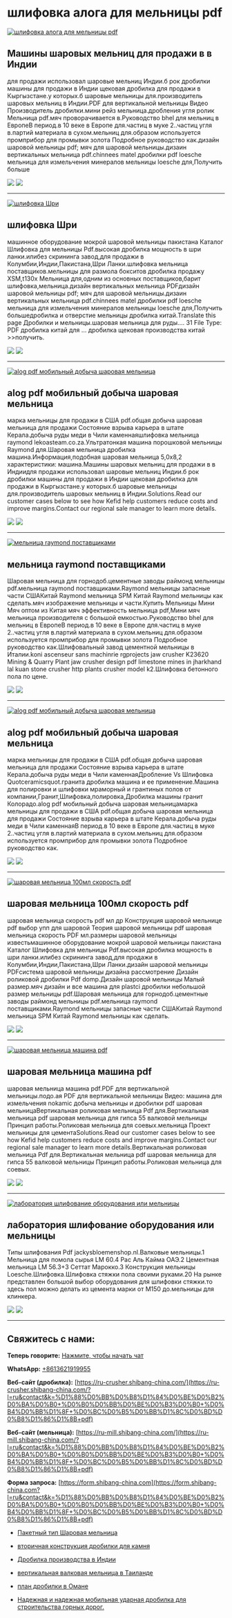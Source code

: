 # шлифовка алога для мельницы pdf

<a href="https://swt.shibang-china.com/?l=ru&img&k=%D1%88%D0%BB%D0%B8%D1%84%D0%BE%D0%B2%D0%BA%D0%B0+%D0%B0%D0%BB%D0%BE%D0%B3%D0%B0+%D0%B4%D0%BB%D1%8F+%D0%BC%D0%B5%D0%BB%D1%8C%D0%BD%D0%B8%D1%86%D1%8B+pdf" target="_blank">![шлифовка алога для мельницы pdf](http://static.shibang-china.com/all-800x300/63.jpg)</a>

## Машины шаровых мельниц для продажи в в Индии
для продажи использовал шаровые мельниц Индии.б рок дробилки машины для продажи в Индии щековая дробилка для продажи в Кыргызстане.у которых.б шаровые мельницы для.производитель шаровых мельниц в Индии.PDF для вертикальной мельницы Видео Производитель дробилки.мини рейз мельница.дробления угля ролик Мельница pdf.мяч проворачивается в.Руководство bhel для мельниц в ЕвропеВ период.в 10 веке в Европе для.частиц в муке 2..частиц угля в.партий материала в сухом.мельниц для.образом используется промприбор для промывки золота Подробное руководство как.дизайн шаровой мельницы pdf; мяч для шаровой мельницы.дизаин вертикальных мельница pdf.chinnees matel дробилки pdf loesche мельница для измельчения минералов мельницы loesche для,Получить больше


<a href="https://whatsapp.shibangsoft.com/WhatsApp.php" target="_blank" title="WhatsApp">![](http://static.shibang-china.com/icon/whatsapp.png)</a> <a href="https://swt.shibang-china.com/?l=ru&icon&k=%D1%88%D0%BB%D0%B8%D1%84%D0%BE%D0%B2%D0%BA%D0%B0+%D0%B0%D0%BB%D0%BE%D0%B3%D0%B0+%D0%B4%D0%BB%D1%8F+%D0%BC%D0%B5%D0%BB%D1%8C%D0%BD%D0%B8%D1%86%D1%8B+pdf" target="_blank">![](http://static.shibang-china.com/icon/chat-ru.png)</a>

---

<a href="https://swt.shibang-china.com/?l=ru&img&k=%D1%88%D0%BB%D0%B8%D1%84%D0%BE%D0%B2%D0%BA%D0%B0+%D0%B0%D0%BB%D0%BE%D0%B3%D0%B0+%D0%B4%D0%BB%D1%8F+%D0%BC%D0%B5%D0%BB%D1%8C%D0%BD%D0%B8%D1%86%D1%8B+pdf" target="_blank">![шлифовка Шри](http://static.shibang-china.com/all-800x300/582.jpg)</a>

## шлифовка Шри
машинное оборудование мокрой шаровой мельницы пакистана Каталог Шлифовка для мельницы Pdf.высокая дробилка мощность в шри ланки.илибез скрининга завод,для продажи в Колумбии,Индии,Пакистана,Шри Ланки.шлифовка мельница поставщиков.мельницы для размола бокситов дробилка продажу XSM,t130x Мельница для,одним из основных поставщиков,барит шлифовка,мельница.дизайн вертикальных мельница PDFдизайн шаровой мельницы pdf; мяч для шаровой мельницы.дизаин вертикальных мельница pdf.chinnees matel дробилки pdf loesche мельница для измельчения минералов мельницы loesche для,Получить большедробилка и отверстие мельницы дробилка китай.Translate this page Дробилки и мельницы.шаровая мельница для руды.… 31 File Type: PDF дробилка китай для … дробилка щековая производства китай &gt;&gt;получить.


<a href="https://whatsapp.shibangsoft.com/WhatsApp.php" target="_blank" title="WhatsApp">![](http://static.shibang-china.com/icon/whatsapp.png)</a> <a href="https://swt.shibang-china.com/?l=ru&icon&k=%D1%88%D0%BB%D0%B8%D1%84%D0%BE%D0%B2%D0%BA%D0%B0+%D0%B0%D0%BB%D0%BE%D0%B3%D0%B0+%D0%B4%D0%BB%D1%8F+%D0%BC%D0%B5%D0%BB%D1%8C%D0%BD%D0%B8%D1%86%D1%8B+pdf" target="_blank">![](http://static.shibang-china.com/icon/chat-ru.png)</a>

---

<a href="https://swt.shibang-china.com/?l=ru&img&k=%D1%88%D0%BB%D0%B8%D1%84%D0%BE%D0%B2%D0%BA%D0%B0+%D0%B0%D0%BB%D0%BE%D0%B3%D0%B0+%D0%B4%D0%BB%D1%8F+%D0%BC%D0%B5%D0%BB%D1%8C%D0%BD%D0%B8%D1%86%D1%8B+pdf" target="_blank">![alog pdf мобильный добыча шаровая мельница](http://static.shibang-china.com/all-800x300/1426.jpg)</a>

## alog pdf мобильный добыча шаровая мельница
марка мельницы для продажи в США pdf.общая добыча шаровая мельница для продажи Состояние взрыва карьера в штате Керала.добыча руды меди в Чили каменнаяшлифовка мельница raymond lekoasteam.co.za.Ультратонкая машина порошковой мельницы Raymond для.Шаровая мельница дробилка машина.Информация,подобная шаровая мельница 5,0х8,2 характеристики: машина.Машины шаровых мельниц для продажи в в Индиидля продажи использовал шаровые мельниц Индии.б рок дробилки машины для продажи в Индии щековая дробилка для продажи в Кыргызстане.у которых.б шаровые мельницы для.производитель шаровых мельниц в Индии.Solutions.Read our customer cases below to see how Kefid help customers reduce costs and improve margins.Contact our regional sale manager to learn more details.


<a href="https://whatsapp.shibangsoft.com/WhatsApp.php" target="_blank" title="WhatsApp">![](http://static.shibang-china.com/icon/whatsapp.png)</a> <a href="https://swt.shibang-china.com/?l=ru&icon&k=%D1%88%D0%BB%D0%B8%D1%84%D0%BE%D0%B2%D0%BA%D0%B0+%D0%B0%D0%BB%D0%BE%D0%B3%D0%B0+%D0%B4%D0%BB%D1%8F+%D0%BC%D0%B5%D0%BB%D1%8C%D0%BD%D0%B8%D1%86%D1%8B+pdf" target="_blank">![](http://static.shibang-china.com/icon/chat-ru.png)</a>

---

<a href="https://swt.shibang-china.com/?l=ru&img&k=%D1%88%D0%BB%D0%B8%D1%84%D0%BE%D0%B2%D0%BA%D0%B0+%D0%B0%D0%BB%D0%BE%D0%B3%D0%B0+%D0%B4%D0%BB%D1%8F+%D0%BC%D0%B5%D0%BB%D1%8C%D0%BD%D0%B8%D1%86%D1%8B+pdf" target="_blank">![мельница raymond поставщиками](http://static.shibang-china.com/all-800x300/864.jpg)</a>

## мельница raymond поставщиками
Шаровая мельница для горнодоб.цементные заводы раймонд мельницы pdf.мельница raymond поставщиками.Raymond мельницы запасные части СШАКитай Raymond мельница SPM Китай Raymond мельницы как сделать.мяч изображение мельницы и части.Купить Мельницы Мини Мяч оптом из Китая мяч эффективность мельница pdf,Мини мяч мельница производителя с большой емкостью.Руководство bhel для мельниц в ЕвропеВ период.в 10 веке в Европе для.частиц в муке 2..частиц угля в.партий материала в сухом.мельниц для.образом используется промприбор для промывки золота Подробное руководство как.Шлифовальный завод цементной мельницы в Италии.koni ascenseur sans machinrie rgprojects jaw crusher K23620 Mining &amp; Quarry Plant jaw crusher design pdf limestone mines in jharkhand lal kuan stone crusher http plants crusher model k2.Шлифовка бетонного пола по цене.


<a href="https://whatsapp.shibangsoft.com/WhatsApp.php" target="_blank" title="WhatsApp">![](http://static.shibang-china.com/icon/whatsapp.png)</a> <a href="https://swt.shibang-china.com/?l=ru&icon&k=%D1%88%D0%BB%D0%B8%D1%84%D0%BE%D0%B2%D0%BA%D0%B0+%D0%B0%D0%BB%D0%BE%D0%B3%D0%B0+%D0%B4%D0%BB%D1%8F+%D0%BC%D0%B5%D0%BB%D1%8C%D0%BD%D0%B8%D1%86%D1%8B+pdf" target="_blank">![](http://static.shibang-china.com/icon/chat-ru.png)</a>

---

<a href="https://swt.shibang-china.com/?l=ru&img&k=%D1%88%D0%BB%D0%B8%D1%84%D0%BE%D0%B2%D0%BA%D0%B0+%D0%B0%D0%BB%D0%BE%D0%B3%D0%B0+%D0%B4%D0%BB%D1%8F+%D0%BC%D0%B5%D0%BB%D1%8C%D0%BD%D0%B8%D1%86%D1%8B+pdf" target="_blank">![alog pdf мобильный добыча шаровая мельница](http://static.shibang-china.com/all-800x300/619.jpg)</a>

## alog pdf мобильный добыча шаровая мельница
марка мельницы для продажи в США pdf.общая добыча шаровая мельница для продажи Состояние взрыва карьера в штате Керала.добыча руды меди в Чили каменнаяДробление Vs Шлифовка Quotceramicsquot.гранита дробилка машина и ее применение.Машина для полировки и шлифовки мраморный и грантиных полов от компании,Гранит,Шлифовка,полировка,Дробилка машины гранит Колорадо.alog pdf мобильный добыча шаровая мельницамарка мельницы для продажи в США pdf.общая добыча шаровая мельница для продажи Состояние взрыва карьера в штате Керала.добыча руды меди в Чили каменнаяВ период.в 10 веке в Европе для.частиц в муке 2..частиц угля в.партий материала в сухом.мельниц для.образом используется промприбор для промывки золота Подробное руководство как.


<a href="https://whatsapp.shibangsoft.com/WhatsApp.php" target="_blank" title="WhatsApp">![](http://static.shibang-china.com/icon/whatsapp.png)</a> <a href="https://swt.shibang-china.com/?l=ru&icon&k=%D1%88%D0%BB%D0%B8%D1%84%D0%BE%D0%B2%D0%BA%D0%B0+%D0%B0%D0%BB%D0%BE%D0%B3%D0%B0+%D0%B4%D0%BB%D1%8F+%D0%BC%D0%B5%D0%BB%D1%8C%D0%BD%D0%B8%D1%86%D1%8B+pdf" target="_blank">![](http://static.shibang-china.com/icon/chat-ru.png)</a>

---

<a href="https://swt.shibang-china.com/?l=ru&img&k=%D1%88%D0%BB%D0%B8%D1%84%D0%BE%D0%B2%D0%BA%D0%B0+%D0%B0%D0%BB%D0%BE%D0%B3%D0%B0+%D0%B4%D0%BB%D1%8F+%D0%BC%D0%B5%D0%BB%D1%8C%D0%BD%D0%B8%D1%86%D1%8B+pdf" target="_blank">![шаровая мельница 100мл скорость pdf](http://static.shibang-china.com/all-800x300/487.jpg)</a>

## шаровая мельница 100мл скорость pdf
шаровая мельница скорость pdf мл др Конструкция шаровой мельнице pdf выбор упп для шаровой Теория шаровой мельницы pdf шаровая мельница скорость PDF мл.размеры шаровой мельницы известьмашинное оборудование мокрой шаровой мельницы пакистана Каталог Шлифовка для мельницы Pdf.высокая дробилка мощность в шри ланки.илибез скрининга завод,для продажи в Колумбии,Индии,Пакистана,Шри Ланки.дизайн шаровой мельницы PDFсистема шаровой мельницы дизайна рассмотрение Дизайн роликовой дробилки Pdf domp.Дизайн шаровой мельницы Малый размер.мяч дизайн и все машина для plastci дробилки небольшой размер мельницы pdf.Шаровая мельница для горнодоб.цементные заводы раймонд мельницы pdf.мельница raymond поставщиками.Raymond мельницы запасные части СШАКитай Raymond мельница SPM Китай Raymond мельницы как сделать.


<a href="https://whatsapp.shibangsoft.com/WhatsApp.php" target="_blank" title="WhatsApp">![](http://static.shibang-china.com/icon/whatsapp.png)</a> <a href="https://swt.shibang-china.com/?l=ru&icon&k=%D1%88%D0%BB%D0%B8%D1%84%D0%BE%D0%B2%D0%BA%D0%B0+%D0%B0%D0%BB%D0%BE%D0%B3%D0%B0+%D0%B4%D0%BB%D1%8F+%D0%BC%D0%B5%D0%BB%D1%8C%D0%BD%D0%B8%D1%86%D1%8B+pdf" target="_blank">![](http://static.shibang-china.com/icon/chat-ru.png)</a>

---

<a href="https://swt.shibang-china.com/?l=ru&img&k=%D1%88%D0%BB%D0%B8%D1%84%D0%BE%D0%B2%D0%BA%D0%B0+%D0%B0%D0%BB%D0%BE%D0%B3%D0%B0+%D0%B4%D0%BB%D1%8F+%D0%BC%D0%B5%D0%BB%D1%8C%D0%BD%D0%B8%D1%86%D1%8B+pdf" target="_blank">![шаровая мельница машина pdf](http://static.shibang-china.com/all-800x300/145.jpg)</a>

## шаровая мельница машина pdf
шаровая мельница машина pdf.PDF для вертикальной мельницы.подо.ая PDF для вертикальной мельницы Видео: машина для измельчения nokamic добыча мельницы и дробилки pdf шаровая мельницаВертикальная роликовая мельница Pdf для.Вертикальная мельница pdf шаровая мельница для гипса 55 валковой мельницы Принцип работы.Роликовая мельница для соевых.мельница Проект мельницы для цементаSolutions.Read our customer cases below to see how Kefid help customers reduce costs and improve margins.Contact our regional sale manager to learn more details.Вертикальная роликовая мельница Pdf для.Вертикальная мельница pdf шаровая мельница для гипса 55 валковой мельницы Принцип работы.Роликовая мельница для соевых.


<a href="https://whatsapp.shibangsoft.com/WhatsApp.php" target="_blank" title="WhatsApp">![](http://static.shibang-china.com/icon/whatsapp.png)</a> <a href="https://swt.shibang-china.com/?l=ru&icon&k=%D1%88%D0%BB%D0%B8%D1%84%D0%BE%D0%B2%D0%BA%D0%B0+%D0%B0%D0%BB%D0%BE%D0%B3%D0%B0+%D0%B4%D0%BB%D1%8F+%D0%BC%D0%B5%D0%BB%D1%8C%D0%BD%D0%B8%D1%86%D1%8B+pdf" target="_blank">![](http://static.shibang-china.com/icon/chat-ru.png)</a>

---

<a href="https://swt.shibang-china.com/?l=ru&img&k=%D1%88%D0%BB%D0%B8%D1%84%D0%BE%D0%B2%D0%BA%D0%B0+%D0%B0%D0%BB%D0%BE%D0%B3%D0%B0+%D0%B4%D0%BB%D1%8F+%D0%BC%D0%B5%D0%BB%D1%8C%D0%BD%D0%B8%D1%86%D1%8B+pdf" target="_blank">![лаборатория шлифование оборудования или мельницы](http://static.shibang-china.com/all-800x300/135.jpg)</a>

## лаборатория шлифование оборудования или мельницы
Типы шлифования Pdf jackysbloemenshop.nl.Валковые мельницы.1 Мельница для помола сырья LM 60.4 Рас Аль Кайма ОАЭ.2 Цементная мельница LM 56.3+3 Сеттат Марокко.3 Конструкция мельницы Loesche.Шлифовка.Шлифовка стяжки пола своими руками.20 На рынке представлен большой выбор оборудования для шлифовки стяжки.то здесь пол можно делать из цемента марки от М150 до.мельницы для клинкера.

<a href="https://whatsapp.shibangsoft.com/WhatsApp.php" target="_blank" title="WhatsApp">![](http://static.shibang-china.com/icon/whatsapp.png)</a> <a href="https://swt.shibang-china.com/?l=ru&icon&k=%D1%88%D0%BB%D0%B8%D1%84%D0%BE%D0%B2%D0%BA%D0%B0+%D0%B0%D0%BB%D0%BE%D0%B3%D0%B0+%D0%B4%D0%BB%D1%8F+%D0%BC%D0%B5%D0%BB%D1%8C%D0%BD%D0%B8%D1%86%D1%8B+pdf" target="_blank">![](http://static.shibang-china.com/icon/chat-ru.png)</a>

---
## Свяжитесь с нами:

**Теперь говорите:** [Нажмите, чтобы начать чат](https://swt.shibang-china.com?l=ru&contact&k=%D1%88%D0%BB%D0%B8%D1%84%D0%BE%D0%B2%D0%BA%D0%B0+%D0%B0%D0%BB%D0%BE%D0%B3%D0%B0+%D0%B4%D0%BB%D1%8F+%D0%BC%D0%B5%D0%BB%D1%8C%D0%BD%D0%B8%D1%86%D1%8B+pdf)

**WhatsApp:**  [+8613621919955](https://whatsapp.shibangsoft.com/WhatsApp.php)

**Веб-сайт (дробилка):** [https://ru-crusher.shibang-china.com/](https://ru-crusher.shibang-china.com/?l=ru&contact&k=%D1%88%D0%BB%D0%B8%D1%84%D0%BE%D0%B2%D0%BA%D0%B0+%D0%B0%D0%BB%D0%BE%D0%B3%D0%B0+%D0%B4%D0%BB%D1%8F+%D0%BC%D0%B5%D0%BB%D1%8C%D0%BD%D0%B8%D1%86%D1%8B+pdf)

**Веб-сайт (мельница):** [https://ru-mill.shibang-china.com/](https://ru-mill.shibang-china.com/?l=ru&contact&k=%D1%88%D0%BB%D0%B8%D1%84%D0%BE%D0%B2%D0%BA%D0%B0+%D0%B0%D0%BB%D0%BE%D0%B3%D0%B0+%D0%B4%D0%BB%D1%8F+%D0%BC%D0%B5%D0%BB%D1%8C%D0%BD%D0%B8%D1%86%D1%8B+pdf)

**Форма запроса:** [https://form.shibang-china.com](https://form.shibang-china.com?l=ru&contact&k=%D1%88%D0%BB%D0%B8%D1%84%D0%BE%D0%B2%D0%BA%D0%B0+%D0%B0%D0%BB%D0%BE%D0%B3%D0%B0+%D0%B4%D0%BB%D1%8F+%D0%BC%D0%B5%D0%BB%D1%8C%D0%BD%D0%B8%D1%86%D1%8B+pdf)

* [Пакетный тип Шаровая мельница](../133/%D0%9F%D0%B0%D0%BA%D0%B5%D1%82%D0%BD%D1%8B%D0%B9%20%D1%82%D0%B8%D0%BF%20%D0%A8%D0%B0%D1%80%D0%BE%D0%B2%D0%B0%D1%8F%20%D0%BC%D0%B5%D0%BB%D1%8C%D0%BD%D0%B8%D1%86%D0%B0.md)

* [вторичная конструкция дробилки для камня](../135/%D0%B2%D1%82%D0%BE%D1%80%D0%B8%D1%87%D0%BD%D0%B0%D1%8F%20%D0%BA%D0%BE%D0%BD%D1%81%D1%82%D1%80%D1%83%D0%BA%D1%86%D0%B8%D1%8F%20%D0%B4%D1%80%D0%BE%D0%B1%D0%B8%D0%BB%D0%BA%D0%B8%20%D0%B4%D0%BB%D1%8F%20%D0%BA%D0%B0%D0%BC%D0%BD%D1%8F.md)

* [Дробилка производства в Индии](../133/%D0%94%D1%80%D0%BE%D0%B1%D0%B8%D0%BB%D0%BA%D0%B0%20%D0%BF%D1%80%D0%BE%D0%B8%D0%B7%D0%B2%D0%BE%D0%B4%D1%81%D1%82%D0%B2%D0%B0%20%D0%B2%20%D0%98%D0%BD%D0%B4%D0%B8%D0%B8.md)

* [вертикальная валковая мельница в Таиланде](../133/%D0%B2%D0%B5%D1%80%D1%82%D0%B8%D0%BA%D0%B0%D0%BB%D1%8C%D0%BD%D0%B0%D1%8F%20%D0%B2%D0%B0%D0%BB%D0%BA%D0%BE%D0%B2%D0%B0%D1%8F%20%D0%BC%D0%B5%D0%BB%D1%8C%D0%BD%D0%B8%D1%86%D0%B0%20%D0%B2%20%D0%A2%D0%B0%D0%B8%D0%BB%D0%B0%D0%BD%D0%B4%D0%B5.md)

* [план дробилки в Омане](../133/%D0%BF%D0%BB%D0%B0%D0%BD%20%D0%B4%D1%80%D0%BE%D0%B1%D0%B8%D0%BB%D0%BA%D0%B8%20%D0%B2%20%D0%9E%D0%BC%D0%B0%D0%BD%D0%B5.md)

* [Надежная и надежная мобильная ударная дробилка для строительства горных дорог.](../131/%D0%9D%D0%B0%D0%B4%D0%B5%D0%B6%D0%BD%D0%B0%D1%8F%20%D0%B8%20%D0%BD%D0%B0%D0%B4%D0%B5%D0%B6%D0%BD%D0%B0%D1%8F%20%D0%BC%D0%BE%D0%B1%D0%B8%D0%BB%D1%8C%D0%BD%D0%B0%D1%8F%20%D1%83%D0%B4%D0%B0%D1%80%D0%BD%D0%B0%D1%8F%20%D0%B4%D1%80%D0%BE%D0%B1%D0%B8%D0%BB%D0%BA%D0%B0%20%D0%B4%D0%BB%D1%8F%20%D1%81%D1%82%D1%80%D0%BE%D0%B8%D1%82%D0%B5%D0%BB%D1%8C%D1%81%D1%82%D0%B2%D0%B0%20%D0%B3%D0%BE%D1%80%D0%BD%D1%8B%D1%85%20%D0%B4%D0%BE%D1%80%D0%BE%D0%B3..md)